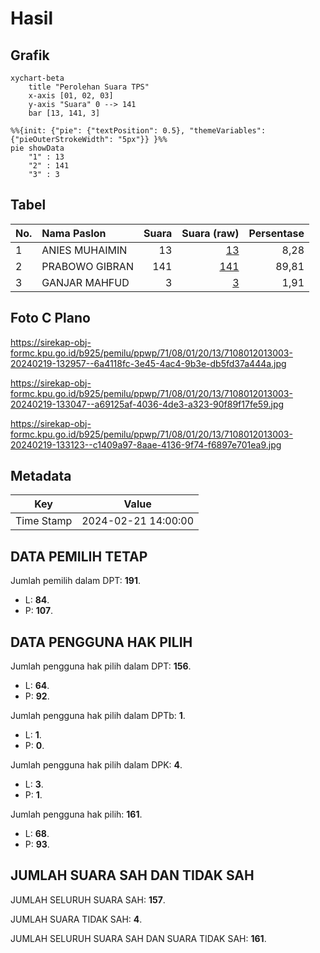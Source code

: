 # Hasil

## Grafik

```mermaid
xychart-beta
    title "Perolehan Suara TPS"
    x-axis [01, 02, 03]
    y-axis "Suara" 0 --> 141
    bar [13, 141, 3]
```

```mermaid
%%{init: {"pie": {"textPosition": 0.5}, "themeVariables": {"pieOuterStrokeWidth": "5px"}} }%%
pie showData
    "1" : 13
    "2" : 141
    "3" : 3
```

## Tabel

| No. | Nama Paslon    | Suara | Suara (raw) | Persentase |
|:--- |:-------------- | -----:| -----------:| ----------:|
| 1   | ANIES MUHAIMIN | 13    | [13][p-1]   | 8,28       |
| 2   | PRABOWO GIBRAN | 141   | [141][p-2]  | 89,81      |
| 3   | GANJAR MAHFUD  | 3     | [3][p-3]    | 1,91       |


[p-1]: https://github.com/gigit-pemilu/pemilu-2024-71-sulawesi-utara/blob/main/pilpres/hitung-suara/sub/71-sulawesi-utara/sub/08-bolaang-mongondow-utara/sub/01-sangkub/sub/2013-sangkub-timur/sub/003-tps/sub/paslon-1.txt
[p-2]: https://github.com/gigit-pemilu/pemilu-2024-71-sulawesi-utara/blob/main/pilpres/hitung-suara/sub/71-sulawesi-utara/sub/08-bolaang-mongondow-utara/sub/01-sangkub/sub/2013-sangkub-timur/sub/003-tps/sub/paslon-2.txt
[p-3]: https://github.com/gigit-pemilu/pemilu-2024-71-sulawesi-utara/blob/main/pilpres/hitung-suara/sub/71-sulawesi-utara/sub/08-bolaang-mongondow-utara/sub/01-sangkub/sub/2013-sangkub-timur/sub/003-tps/sub/paslon-3.txt

## Foto C Plano

https://sirekap-obj-formc.kpu.go.id/b925/pemilu/ppwp/71/08/01/20/13/7108012013003-20240219-132957--6a4118fc-3e45-4ac4-9b3e-db5fd37a444a.jpg

https://sirekap-obj-formc.kpu.go.id/b925/pemilu/ppwp/71/08/01/20/13/7108012013003-20240219-133047--a69125af-4036-4de3-a323-90f89f17fe59.jpg

https://sirekap-obj-formc.kpu.go.id/b925/pemilu/ppwp/71/08/01/20/13/7108012013003-20240219-133123--c1409a97-8aae-4136-9f74-f6897e701ea9.jpg


## Metadata

| Key        | Value               |
| ---------- | ------------------- |
| Time Stamp | 2024-02-21 14:00:00 |


## DATA PEMILIH TETAP

Jumlah pemilih dalam DPT: **191**.
 * L: **84**.
 * P: **107**.

## DATA PENGGUNA HAK PILIH

Jumlah pengguna hak pilih dalam DPT: **156**.
 * L: **64**.
 * P: **92**.

Jumlah pengguna hak pilih dalam DPTb: **1**.
 * L: **1**.
 * P: **0**.

Jumlah pengguna hak pilih dalam DPK: **4**.
 * L: **3**.
 * P: **1**.

Jumlah pengguna hak pilih: **161**.
 * L: **68**.
 * P: **93**.

## JUMLAH SUARA SAH DAN TIDAK SAH

JUMLAH SELURUH SUARA SAH: **157**.

JUMLAH SUARA TIDAK SAH: **4**.

JUMLAH SELURUH SUARA SAH DAN SUARA TIDAK SAH: **161**.


